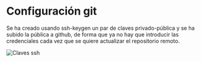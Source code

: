 # Configuración git
Se ha creado usando ssh-keygen un par de claves privado-pública y se ha subido la pública a github, de forma que ya no hay que introducir las credenciales cada vez que se quiere actualizar el repositorio remoto.

![Claves ssh](IV/images/claves_ssh.png)

